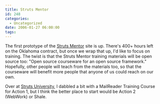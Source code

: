 ```yaml
---
title: Struts Mentor
id: 248
categories:
  - Uncategorized
date: 2006-01-27 06:00:00
tags:
---
```


The first prototype of the [Struts Mentor](http://www.strutsmentor.com/) site is up. There's 400+ hours left on the Oklahoma contract, but once we wrap that up, I'd like to focus on training. The twist is that the Struts Mentor training materials will be open source too: "Open source courseware for an open source framework." Hopefully, other people will teach from the materials too, so that the courseware will benefit more people that anyone of us could reach on our own.

Over at [Struts University](http://strutsuniversity.org/), I dabbled a bit with a MailReader Training Course for Action 1, but I think the better place to start would be Action 2 (WebWork) or Shale.